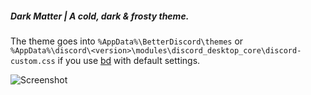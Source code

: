 ##### Dark Matter | *A cold, dark & frosty theme.*

The theme goes into `%AppData%\BetterDiscord\themes` or `%AppData%\discord\<version>\modules\discord_desktop_core\discord-custom.css` if you use [bd](BeautifulDiscord) with default settings.

![Screenshot](/dm-ss.jpg?raw=true)

[bd]: https://github.com/leovoel/BeautifulDiscord
